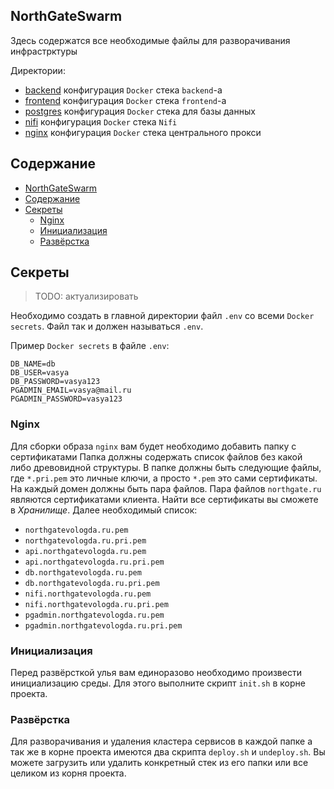 ## NorthGateSwarm

Здесь содержатся все необходимые файлы для разворачивания инфрастрктуры

Директории:

- [backend](backend/) конфигурация `Docker` стека `backend`-а
- [frontend](frontend/) конфигурация `Docker` стека `frontend`-а
- [postgres](postgres/) конфигурация `Docker` стека для базы данных
- [nifi](nifi/) конфигурация `Docker` стека `Nifi`
- [nginx](nginx/) конфигурация `Docker` стека центрального прокси

## Содержание

- [NorthGateSwarm](#northgateswarm)
- [Содержание](#содержание)
- [Секреты](#секреты)
  - [Nginx](#nginx)
  - [Инициализация](#инициализация)
  - [Развёрстка](#развёрстка)

## Секреты

> TODO: актуализировать

Необходимо создать в главной директории файл `.env` со всеми `Docker secrets`.
Файл так и должен называться `.env`.

Пример `Docker secrets` в файле `.env`:

```text
DB_NAME=db
DB_USER=vasya
DB_PASSWORD=vasya123
PGADMIN_EMAIL=vasya@mail.ru
PGADMIN_PASSWORD=vasya123
```

### Nginx

Для сборки образа `nginx` вам будет необходимо добавить папку с сертификатами
Папка должны содержать список файлов без какой либо древовидной структуры.
В папке должны быть следующие файлы, где `*.pri.pem` это личные ключи, а
просто `*.pem` это сами сертификаты. На каждый домен должны быть пара файлов.
Пара файлов `northgate.ru` являются сертификатами клиента. Найти все
сертификаты вы сможете в *Хранилище*. Далее необходимый список:

* `northgatevologda.ru.pem`
* `northgatevologda.ru.pri.pem`
* `api.northgatevologda.ru.pem`
* `api.northgatevologda.ru.pri.pem`
* `db.northgatevologda.ru.pem`
* `db.northgatevologda.ru.pri.pem`
* `nifi.northgatevologda.ru.pem`
* `nifi.northgatevologda.ru.pri.pem`
* `pgadmin.northgatevologda.ru.pem`
* `pgadmin.northgatevologda.ru.pri.pem`

### Инициализация

Перед развёрсткой улья вам единоразово необходимо произвести инициализацию
среды. Для этого выполните скрипт `init.sh` в корне проекта.

### Развёрстка

Для разворачивания и удаления кластера сервисов в каждой папке а так же в
корне проекта имеются два скрипта `deploy.sh` и `undeploy.sh`. Вы можете
загрузить или удалить конкретный стек из его папки или все целиком из корня
проекта.
